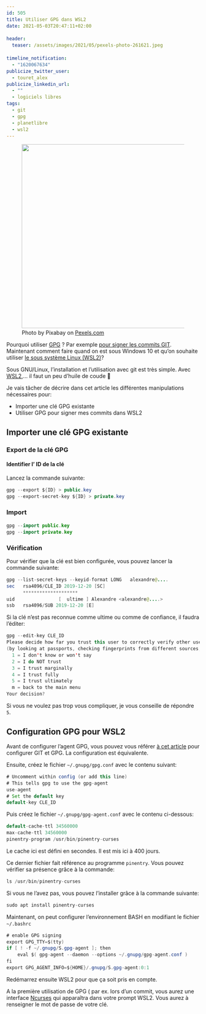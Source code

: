```yaml
---
id: 505
title: Utiliser GPG dans WSL2
date: 2021-05-03T20:47:11+02:00

header:
  teaser: /assets/images/2021/05/pexels-photo-261621.jpeg

timeline_notification:
  - "1620067634"
publicize_twitter_user:
  - touret_alex
publicize_linkedin_url:
  - ""
  - logiciels libres
tags:
  - git
  - gpg
  - planetlibre
  - wsl2
---
```

<div class="wp-block-image">
  <figure class="aligncenter size-large is-resized"><img loading="lazy" src="/assets/images/2021/05/pexels-photo-261621.jpeg?w=1024" alt="" class="wp-image-511" width="641" height="480" srcset="/assets/images/2021/05/pexels-photo-261621.jpeg 1733w, /assets/images/2021/05/pexels-photo-261621-300x225.jpeg 300w, /assets/images/2021/05/pexels-photo-261621-1024x768.jpeg 1024w, /assets/images/2021/05/pexels-photo-261621-768x576.jpeg 768w, /assets/images/2021/05/pexels-photo-261621-1536x1152.jpeg 1536w, /assets/images/2021/05/pexels-photo-261621-1568x1176.jpeg 1568w" sizes="(max-width: 641px) 100vw, 641px" /><figcaption>Photo by Pixabay on <a href="https://www.pexels.com/photo/agreement-blur-business-close-up-261621/" rel="nofollow">Pexels.com</a></figcaption></figure>
</div>

<p class="has-drop-cap">
  Pourquoi utiliser <a href="https://fr.wikipedia.org/wiki/GNU_Privacy_Guard">GPG</a> ? Par exemple <a href="https://blog.touret.info/2019/08/09/verifier-les-commit-git-avec-gpg/">pour signer les commits GIT</a>. Maintenant comment faire quand on est sous Windows 10 et qu&rsquo;on souhaite utiliser <a href="https://docs.microsoft.com/en-us/windows/wsl/install-win10">le sous système Linux (WSL2)</a>?
</p>

Sous GNU/Linux, l&rsquo;installation et l&rsquo;utilisation avec git est très simple. Avec [WSL2](https://docs.microsoft.com/en-us/windows/wsl/install-win10),&#8230; il faut un peu d&rsquo;huile de coude 🙂

Je vais tâcher de décrire dans cet article les différentes manipulations nécessaires pour:

  * Importer une clé GPG existante
  * Utiliser GPG pour signer mes commits dans WSL2

## Importer une clé GPG existante

### Export de la clé GPG

#### Identifier l&rsquo; ID de la clé

Lancez la commande suivante:

```java
gpg --export ${ID} > public.key
gpg --export-secret-key ${ID} > private.key
```


### Import

```java
gpg --import public.key
gpg --import private.key
```


### Vérification

Pour vérifier que la clé est bien configurée, vous pouvez lancer la commande suivante:

```java
gpg --list-secret-keys --keyid-format LONG   alexandre@....
sec   rsa4096/CLE_ID 2019-12-20 [SC]
      ********************
uid                [  ultime ] Alexandre <alexandre@....>
ssb   rsa4096/SUB 2019-12-20 [E]

```


Si la clé n&rsquo;est pas reconnue comme ultime ou comme de confiance, il faudra l&rsquo;éditer:

```java
gpg --edit-key CLE_ID
Please decide how far you trust this user to correctly verify other users' keys
(by looking at passports, checking fingerprints from different sources, etc.)
  1 = I don't know or won't say
  2 = I do NOT trust
  3 = I trust marginally
  4 = I trust fully
  5 = I trust ultimately
  m = back to the main menu
Your decision? 
```


Si vous ne voulez pas trop vous compliquer, je vous conseille de répondre `5`.

## Configuration GPG pour WSL2

Avant de configurer l&rsquo;agent GPG, vous pouvez vous référer [à cet article](https://blog.touret.info/2019/08/09/verifier-les-commit-git-avec-gpg/) pour configurer GIT et GPG. La configuration est équivalente.

Ensuite, créez le fichier `~/.gnupg/gpg.conf` avec le contenu suivant:

```java
# Uncomment within config (or add this line)
# This tells gpg to use the gpg-agent
use-agent
# Set the default key
default-key CLE_ID
```


Puis créez le fichier `~/.gnupg/gpg-agent.conf` avec le contenu ci-dessous:

```java
default-cache-ttl 34560000
max-cache-ttl 34560000
pinentry-program /usr/bin/pinentry-curses
```


Le cache ici est défini en secondes. Il est mis ici à 400 jours.

Ce dernier fichier fait référence au programme `pinentry`. Vous pouvez vérifier sa présence grâce à la commande:

```java
ls /usr/bin/pinentry-curses 
```


Si vous ne l&rsquo;avez pas, vous pouvez l&rsquo;installer grâce à la commande suivante:

```java
sudo apt install pinentry-curses
```


Maintenant, on peut configurer l&rsquo;environnement BASH en modifiant le fichier `~/.bashrc`

```java
# enable GPG signing
export GPG_TTY=$(tty)
if [ ! -f ~/.gnupg/S.gpg-agent ]; then
    eval $( gpg-agent --daemon --options ~/.gnupg/gpg-agent.conf )
fi
export GPG_AGENT_INFO=${HOME}/.gnupg/S.gpg-agent:0:1
```


Redémarrez ensuite WSL2 pour que ça soit pris en compte. 

A la première utilisation de GPG ( par ex. lors d&rsquo;un commit, vous aurez une interface [Ncurses](https://fr.wikipedia.org/wiki/Ncurses) qui apparaîtra dans votre prompt WSL2. Vous aurez à renseigner le mot de passe de votre clé.